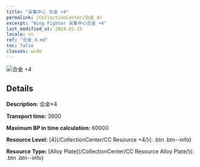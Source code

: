 ```yaml
---
title: "采集中心 合金 +4"
permalink: /CollectionCenter/合金_4/
excerpt: "Wing Fighter 采集中心合金 +4"
last_modified_at: 2024-01-15
locale: cn
ref: "合金_4.md"
toc: false
classes: wide
---
```



![合金 +4](/images/cc/CC_Alloy_Plate_4.png)

## Details

  **Description:** 合金×4

  **Transport time:** 3600

  **Maximum BP in time calculation:** 60000

  **Resource Level:** [4](/CollectionCenter/CC Resource +4/){: .btn .btn--info}

  **Resource Type:** [Alloy Plate](/CollectionCenter/CC Resource Alloy Plate/){: .btn .btn--info}

